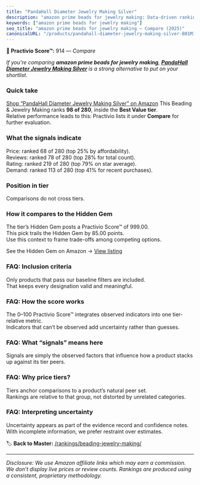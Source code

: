 ```yaml
---
title: "PandaHall Diameter Jewelry Making Silver"
description: "amazon prime beads for jewelry making: Data-driven ranking using the Practivio Score™. Positioned by quality, value, demand, findability, momentum."
keywords: ["amazon prime beads for jewelry making"]
seo_title: "amazon prime beads for jewelry making — Compare (2025)"
canonicalURL: "/products/pandahall-diameter-jewelry-making-silver-B01M32XBBU/"
---
```


**🛒 Practivio Score™:** 914 — _Compare_


*If you're comparing **amazon prime beads for jewelry making**, **[PandaHall Diameter Jewelry Making Silver](https://www.amazon.com/dp/B01M32XBBU?tag=practivio-20)** is a strong alternative to put on your shortlist.*
### Quick take
[Shop “PandaHall Diameter Jewelry Making Silver” on Amazon](https://www.amazon.com/dp/B01M32XBBU?tag=practivio-20)
This Beading & Jewelry Making ranks **98 of 280**, inside the **Best Value tier**.  
Relative performance leads to this: Practivio lists it under **Compare** for further evaluation.

### What the signals indicate
Price: ranked 68 of 280 (top 25% by affordability).  
Reviews: ranked 78 of 280 (top 28% for total count).  
Rating: ranked 219 of 280 (top 79% on star average).  
Demand: ranked 113 of 280 (top 41% for recent purchases).

### Position in tier
Comparisons do not cross tiers.

### How it compares to the Hidden Gem
The tier’s Hidden Gem posts a Practivio Score™ of 999.00.  
This pick trails the Hidden Gem by 85.00 points.  
Use this context to frame trade-offs among competing options.  

See the Hidden Gem on Amazon → [View listing](https://www.amazon.com/dp/B07D4J1MQ4?tag=practivio-20)

### FAQ: Inclusion criteria
Only products that pass our baseline filters are included.  
That keeps every designation valid and meaningful.

### FAQ: How the score works
The 0–100 Practivio Score™ integrates observed indicators into one tier-relative metric.  
Indicators that can’t be observed add uncertainty rather than guesses.

### FAQ: What “signals” means here
Signals are simply the observed factors that influence how a product stacks up against its tier peers.

### FAQ: Why price tiers?
Tiers anchor comparisons to a product’s natural peer set.  
Rankings are relative to that group, not distorted by unrelated categories.

### FAQ: Interpreting uncertainty
Uncertainty appears as part of the evidence record and confidence notes.  
With incomplete information, we prefer restraint over estimates.

<!-- Missing template for Compare/CompareWithinPriceClass -->


🏷️ **Back to Master:** [/rankings/beading-jewelry-making/](/rankings/beading-jewelry-making/)

---
_Disclosure: We use Amazon affiliate links which may earn a commission. We don’t display live prices or review counts. Rankings are produced using a consistent, proprietary methodology._
